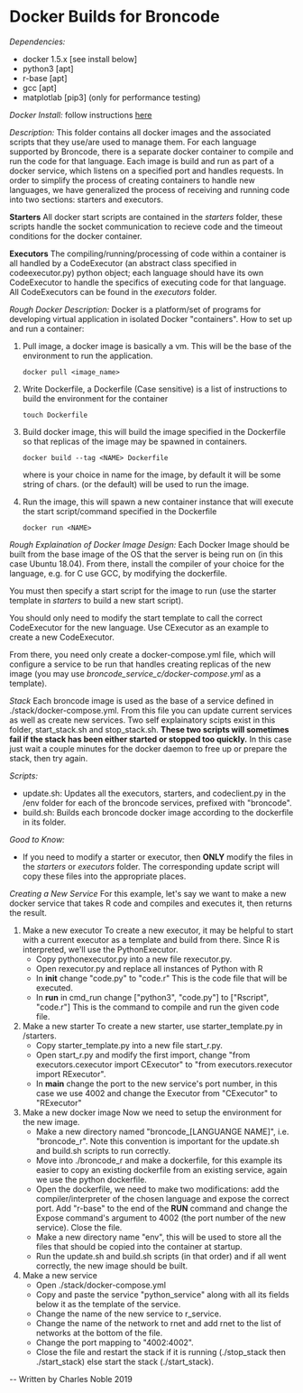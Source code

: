 # Docker Builds for Broncode

*Dependencies:*
+ docker 1.5.x [see install below]
+ python3 [apt]
+ r-base [apt]
+ gcc [apt]
+ matplotlab [pip3] (only for performance testing)

*Docker Install:*
follow instructions [here](https://docs.docker.com/install/linux/docker-ce/ubuntu/)

*Description:*
This folder contains all docker images and the associated scripts 
that they use/are used to manage them. For each language supported
by Broncode, there is a separate docker container to compile and run
the code for that language. Each image is build and run as part of a
docker service, which listens on a specified port and handles requests.
In order to simplify the process of creating containers to handle new
languages, we have generalized the process of receiving and running code 
into two sections: starters and executors.

**Starters**
All docker start scripts are contained in the *starters* folder, these
scripts handle the socket communication to recieve code and the timeout
conditions for the docker container. 

**Executors**
The compiling/running/processing of code within a container is all handled 
by a CodeExecutor (an abstract class specified in codeexecutor.py) python object;
each language should have its own CodeExecutor to handle the specifics of executing
code for that language. All CodeExecutors can be found in the *executors* folder.

*Rough Docker Description:*
Docker is a platform/set of programs for developing virtual application
in isolated Docker "containers". How to set up and run a container:

1.  Pull image, a docker image is basically a vm. This will be the 
    base of the environment to run the application.
    
    `docker pull <image_name>`

2.  Write Dockerfile, a Dockerfile (Case sensitive) is a
    list of instructions to build the environment for the container
    
    `touch Dockerfile`

3.  Build docker image, this will build the image specified in the 
    Dockerfile so that replicas of the image may be spawned in containers.

    `docker build --tag <NAME> Dockerfile`

    where <NAME> is your choice in name for the image, by 
    default it will be some string of chars. <NAME> (or the 
    default) will be used to run the image.

4.  Run the image, this will spawn a new container 
    instance that will execute the start script/command specified
    in the Dockerfile

    `docker run <NAME>`


*Rough Explaination of Docker Image Design:*
Each Docker Image should be built from the base image of the OS that
the server is being run on (in this case Ubuntu 18.04). From there, 
install the compiler of your choice for the language, e.g. for C use GCC, 
by modifying the dockerfile. 

You must then specify a start script for the image to run (use the 
starter template in *starters* to build a new start script). 

You should only need to modify the start template to call the 
correct CodeExecutor for the new language. Use CExecutor as an example
to create a new CodeExecutor. 

From there, you need only create a docker-compose.yml file, which will 
configure a service to be run that handles creating replicas of the new 
image (you may use *broncode_service_c/docker-compose.yml* as a template).

*Stack*
Each broncode image is used as the base of a service defined in ./stack/docker-compose.yml.
From this file you can update current services as well as create new services. Two self explainatory
scipts exist in this folder, start_stack.sh and stop_stack.sh. **These two scripts will sometimes fail
if the stack has been either started or stopped too quickly.** In this case just wait a couple minutes
for the docker daemon to free up or prepare the stack, then try again.

*Scripts:*
+ update.sh: Updates all the executors, starters, and codeclient.py in the /env
  folder for each of the broncode services, prefixed with "broncode".
+ build.sh: Builds each broncode docker image according to the dockerfile in its
  folder.

*Good to Know:*
+ If you need to modify a starter or executor, then **ONLY** modify the
  files in the *starters* or *executors* folder. The corresponding update
  script will copy these files into the appropriate places.

*Creating a New Service*
For this example, let's say we want to make a new docker service that takes R code and
compiles and executes it, then returns the result.

1. Make a new executor
    To create a new executor, it may be helpful to start with a current executor
    as a template and build from there. Since R is interpreted, we'll use the 
    PythonExecutor. 
    + Copy pythonexecutor.py into a new file rexecutor.py. 
    + Open rexecutor.py and replace all instances of Python with R
    + In __init__ change "code.py" to "code.r"
        This is the code file that will be executed.
    + In __run__ in cmd_run change ["python3", "code.py"] to ["Rscript", "code.r"]
        This is the command to compile and run the given code file.
 2. Make a new starter
    To create a new starter, use starter_template.py in /starters.
    + Copy starter_template.py into a new file start_r.py. 
    + Open start_r.py and modify the first import, change "from executors.cexecutor import CExecutor"
        to "from executors.rexecutor import RExecutor".
    + In __main__ change the port to the new service's port number, in this case we use 4002
        and change the Executor from  "CExecutor" to "RExecutor"
2. Make a new docker image
    Now we need to setup the environment for the new image.
    + Make a new directory named "broncode_[LANGUANGE NAME]", i.e. "broncode_r". Note
        this convention is important for the update.sh and build.sh scripts to run correctly.
    + Move into ./broncode_r and make a dockerfile, for this example its easier to copy an
        existing dockerfile from an existing service, again we use the python dockerfile.
    + Open the dockerfile, we need to make two modifications: add the compiler/interpreter of the
        chosen language and expose the correct port. Add "r-base" to the end of the __RUN__ command
        and change the Expose command's argument to 4002 (the port number of the new service). Close 
        the file.
    + Make a new directory name "env", this will be used to store all the files that should be copied
        into the container at startup.
    + Run the update.sh and build.sh scripts (in that order) and if all went correctly, the new 
        image should be built.
3. Make a new service
    + Open ./stack/docker-compose.yml
    + Copy and paste the service "python_service" along with all its fields below it as the template 
        of the service.
    + Change the name of the new service to r_service.
    + Change the name of the network to rnet and add rnet to the list of networks at the bottom 
        of the file.
    + Change the port mapping to "4002:4002".
    + Close the file and restart the stack if it is running (./stop_stack then ./start_stack) else
        start the stack (./start_stack).
    
-- Written by Charles Noble 2019
